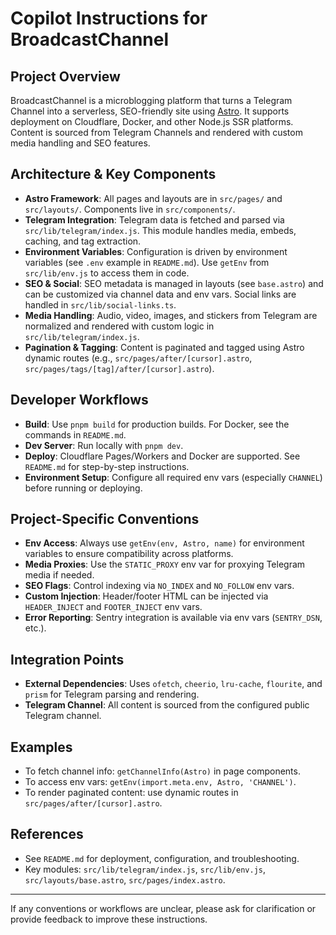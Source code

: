 # Copilot Instructions for BroadcastChannel

## Project Overview
BroadcastChannel is a microblogging platform that turns a Telegram Channel into a serverless, SEO-friendly site using [Astro](https://astro.build/). It supports deployment on Cloudflare, Docker, and other Node.js SSR platforms. Content is sourced from Telegram Channels and rendered with custom media handling and SEO features.

## Architecture & Key Components
- **Astro Framework**: All pages and layouts are in `src/pages/` and `src/layouts/`. Components live in `src/components/`.
- **Telegram Integration**: Telegram data is fetched and parsed via `src/lib/telegram/index.js`. This module handles media, embeds, caching, and tag extraction.
- **Environment Variables**: Configuration is driven by environment variables (see `.env` example in `README.md`). Use `getEnv` from `src/lib/env.js` to access them in code.
- **SEO & Social**: SEO metadata is managed in layouts (see `base.astro`) and can be customized via channel data and env vars. Social links are handled in `src/lib/social-links.ts`.
- **Media Handling**: Audio, video, images, and stickers from Telegram are normalized and rendered with custom logic in `src/lib/telegram/index.js`.
- **Pagination & Tagging**: Content is paginated and tagged using Astro dynamic routes (e.g., `src/pages/after/[cursor].astro`, `src/pages/tags/[tag]/after/[cursor].astro`).

## Developer Workflows
- **Build**: Use `pnpm build` for production builds. For Docker, see the commands in `README.md`.
- **Dev Server**: Run locally with `pnpm dev`.
- **Deploy**: Cloudflare Pages/Workers and Docker are supported. See `README.md` for step-by-step instructions.
- **Environment Setup**: Configure all required env vars (especially `CHANNEL`) before running or deploying.

## Project-Specific Conventions
- **Env Access**: Always use `getEnv(env, Astro, name)` for environment variables to ensure compatibility across platforms.
- **Media Proxies**: Use the `STATIC_PROXY` env var for proxying Telegram media if needed.
- **SEO Flags**: Control indexing via `NO_INDEX` and `NO_FOLLOW` env vars.
- **Custom Injection**: Header/footer HTML can be injected via `HEADER_INJECT` and `FOOTER_INJECT` env vars.
- **Error Reporting**: Sentry integration is available via env vars (`SENTRY_DSN`, etc.).

## Integration Points
- **External Dependencies**: Uses `ofetch`, `cheerio`, `lru-cache`, `flourite`, and `prism` for Telegram parsing and rendering.
- **Telegram Channel**: All content is sourced from the configured public Telegram channel.

## Examples
- To fetch channel info: `getChannelInfo(Astro)` in page components.
- To access env vars: `getEnv(import.meta.env, Astro, 'CHANNEL')`.
- To render paginated content: use dynamic routes in `src/pages/after/[cursor].astro`.

## References
- See `README.md` for deployment, configuration, and troubleshooting.
- Key modules: `src/lib/telegram/index.js`, `src/lib/env.js`, `src/layouts/base.astro`, `src/pages/index.astro`.

---
If any conventions or workflows are unclear, please ask for clarification or provide feedback to improve these instructions.
